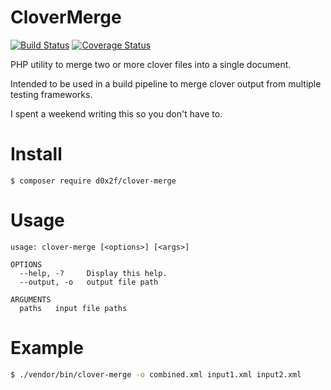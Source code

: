 # CloverMerge

[![Build Status](https://travis-ci.org/d0x2f/CloverMerge.svg?branch=master)](https://travis-ci.org/d0x2f/CloverMerge)
[![Coverage Status](https://coveralls.io/repos/github/d0x2f/CloverMerge/badge.svg?branch=master)](https://coveralls.io/github/d0x2f/CloverMerge?branch=master)

PHP utility to merge two or more clover files into a single document.

Intended to be used in a build pipeline to merge clover output from multiple testing frameworks.

I spent a weekend writing this so you don't have to.

# Install

```
$ composer require d0x2f/clover-merge
```

# Usage

```
usage: clover-merge [<options>] [<args>]

OPTIONS
  --help, -?     Display this help.
  --output, -o   output file path

ARGUMENTS
  paths   input file paths
```

# Example

```bash
$ ./vendor/bin/clover-merge -o combined.xml input1.xml input2.xml
```